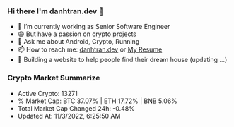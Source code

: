 ### Hi there I'm danhtran.dev 👋

- 🔭 I’m currently working as Senior Software Engineer
- 😄 But have a passion on crypto projects
- 💬 Ask me about Android, Crypto, Running 
- 📫 How to reach me: <a href="https://danhtran.dev" target="_blank">danhtran.dev</a> or <a href="Dan-Resume.pdf" target="_blank">My Resume</a>
- 🌱 Building a website to help people find their dream house (updating ...)

### Crypto Market Summarize
- Active Crypto: 13271
- % Market Cap: BTC 37.07% | ETH 17.72% | BNB 5.06%
- Total Market Cap Changed 24h: -0.48%
- Updated At: 11/3/2022, 6:25:50 AM

